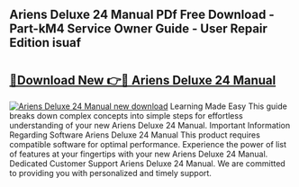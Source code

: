 ## Ariens Deluxe 24 Manual PDf Free Download - Part-kM4 Service Owner Guide - User Repair Edition isuaf

# <h2><a href="http://bc13572.oget.top/?id=Ariens+Deluxe+24+Manual">🔗Download New 👉🔴 Ariens Deluxe 24 Manual</a></h2>

[![Ariens Deluxe 24 Manual new download](https://i.imgur.com/5g1atiW.png)](http://bc13572.oget.top/?id=Ariens+Deluxe+24+Manual)
Learning Made Easy This guide breaks down complex concepts into simple steps for effortless understanding of your new Ariens Deluxe 24 Manual. Important Information Regarding Software Ariens Deluxe 24 Manual This product requires compatible software for optimal performance. Experience the power of list of features at your fingertips with your new Ariens Deluxe 24 Manual. Dedicated Customer Support Ariens Deluxe 24 Manual. We are committed to providing you with personalized and timely support.
